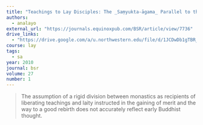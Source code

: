 ```yaml
---
title: "Teachings to Lay Disciples: The _Saṃyukta-āgama_ Parallel to the _Anāthapiṇḍikovāda-sutta_"
authors:
  - analayo
external_url: "https://journals.equinoxpub.com/BSR/article/view/7736"
drive_links:
  - "https://drive.google.com/a/u.northwestern.edu/file/d/1JCDwDb1gTBR_lrxAEmpzOph8uOzOE8hC/view?usp=drivesdk"
course: lay
tags:
  - sa
year: 2010
journal: bsr
volume: 27
number: 1
---
```


> The assumption of a rigid division between monastics as recipients of liberating teachings and laity instructed in the gaining of merit and the way to a good rebirth does not accurately reflect early Buddhist thought.
